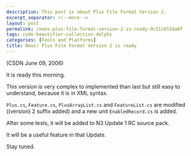 ```yaml
---
description: This post is about Plus File Format Version 2.
excerpt_separator: <!--more-->
layout: post
permalink: /news-plus-file-format-version-2-is-ready-9c21c653da0f
tags: code-beautifier-collection delphi
categories: [Tools and Platforms]
title: News! Plus File Format Version 2 is ready
---
```

(CSDN June 09, 2006)

It is ready this morning.

This version is very complex to implemented than last but still easy to understand, because it is in XML syntax.
<!--more-->

`Plus.cs`, `Feature.cs`, `PlusArrayList.cs` and `FeatureList.cs` are modified ((version) 2 suffix added) and a new unit `EnabledRecord.cs` is added.

After some tests, it will be added to N3 Update 1 RC source pack.

It will be a useful feature in that Update.

Stay tuned.
